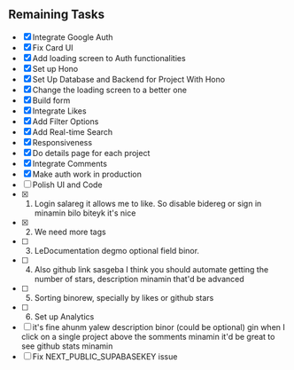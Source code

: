 ## Remaining Tasks

- [x] Integrate Google Auth
- [x] Fix Card UI
- [x] Add loading screen to Auth functionalities
- [x] Set up Hono
- [x] Set Up Database and Backend for Project With Hono
- [x] Change the loading screen to a better one
- [x] Build form
- [x] Integrate Likes
- [x] Add Filter Options
- [x] Add Real-time Search
- [x] Responsiveness
- [x] Do details page for each project
- [x] Integrate Comments
- [x] Make auth work in production
- [ ] Polish UI and Code
 - [x] 1. Login salareg it allows me to like. So disable bidereg or sign in minamin bilo biteyk it's nice
 - [x] 2. We need more tags
 - [ ] 3. LeDocumentation degmo optional field binor. 
 - [ ] 4. Also github link sasgeba I think you should automate getting the number of stars, description minamin that'd be advanced
 - [ ] 5. Sorting binorew, specially by likes or github stars
 - [ ] 6. Set up Analytics
 - [ ] it's fine ahunm yalew description binor (could be optional)
gin when I click on a single project above the somments minamin it'd be great to see github stats minamin
 - [ ] Fix NEXT_PUBLIC_SUPABASEKEY issue
